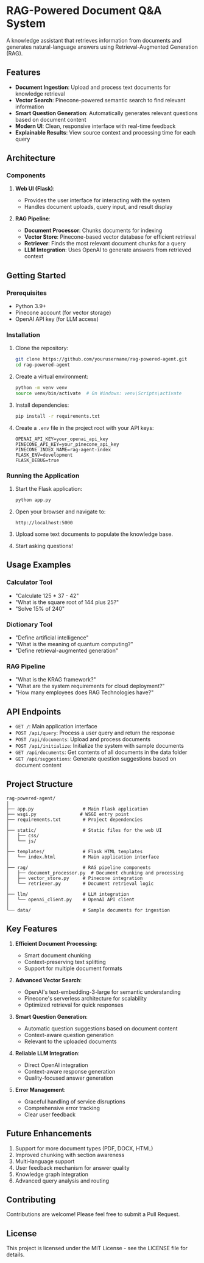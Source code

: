 # RAG-Powered Document Q&A System

A knowledge assistant that retrieves information from documents and generates natural-language answers using Retrieval-Augmented Generation (RAG).

## Features

- **Document Ingestion**: Upload and process text documents for knowledge retrieval
- **Vector Search**: Pinecone-powered semantic search to find relevant information
- **Smart Question Generation**: Automatically generates relevant questions based on document content
- **Modern UI**: Clean, responsive interface with real-time feedback
- **Explainable Results**: View source context and processing time for each query

## Architecture

### Components

1. **Web UI (Flask)**: 
   - Provides the user interface for interacting with the system
   - Handles document uploads, query input, and result display

2. **RAG Pipeline**:
   - **Document Processor**: Chunks documents for indexing
   - **Vector Store**: Pinecone-based vector database for efficient retrieval
   - **Retriever**: Finds the most relevant document chunks for a query
   - **LLM Integration**: Uses OpenAI to generate answers from retrieved context

## Getting Started

### Prerequisites

- Python 3.9+
- Pinecone account (for vector storage)
- OpenAI API key (for LLM access)

### Installation

1. Clone the repository:
   ```bash
   git clone https://github.com/yourusername/rag-powered-agent.git
   cd rag-powered-agent
   ```

2. Create a virtual environment:
   ```bash
   python -m venv venv
   source venv/bin/activate  # On Windows: venv\Scripts\activate
   ```

3. Install dependencies:
   ```bash
   pip install -r requirements.txt
   ```

4. Create a `.env` file in the project root with your API keys:
   ```
   OPENAI_API_KEY=your_openai_api_key
   PINECONE_API_KEY=your_pinecone_api_key
   PINECONE_INDEX_NAME=rag-agent-index
   FLASK_ENV=development
   FLASK_DEBUG=true
   ```

### Running the Application

1. Start the Flask application:
   ```bash
   python app.py
   ```

2. Open your browser and navigate to:
   ```
   http://localhost:5000
   ```

3. Upload some text documents to populate the knowledge base.

4. Start asking questions!

## Usage Examples

### Calculator Tool
- "Calculate 125 * 37 - 42"
- "What is the square root of 144 plus 25?"
- "Solve 15% of 240"

### Dictionary Tool
- "Define artificial intelligence"
- "What is the meaning of quantum computing?"
- "Define retrieval-augmented generation"

### RAG Pipeline
- "What is the KRAG framework?"
- "What are the system requirements for cloud deployment?"
- "How many employees does RAG Technologies have?"

## API Endpoints

- `GET /`: Main application interface
- `POST /api/query`: Process a user query and return the response
- `POST /api/documents`: Upload and process documents
- `POST /api/initialize`: Initialize the system with sample documents
- `GET /api/documents`: Get contents of all documents in the data folder
- `GET /api/suggestions`: Generate question suggestions based on document content

## Project Structure

```
rag-powered-agent/
│
├── app.py                  # Main Flask application
├── wsgi.py                # WSGI entry point
├── requirements.txt        # Project dependencies
│
├── static/                 # Static files for the web UI
│   ├── css/
│   └── js/
│
├── templates/              # Flask HTML templates
│   └── index.html          # Main application interface
│
├── rag/                    # RAG pipeline components
│   ├── document_processor.py  # Document chunking and processing
│   ├── vector_store.py     # Pinecone integration
│   └── retriever.py        # Document retrieval logic
│
├── llm/                    # LLM integration
│   └── openai_client.py    # OpenAI API client
│
└── data/                   # Sample documents for ingestion
```

## Key Features

1. **Efficient Document Processing**:
   - Smart document chunking
   - Context-preserving text splitting
   - Support for multiple document formats

2. **Advanced Vector Search**:
   - OpenAI's text-embedding-3-large for semantic understanding
   - Pinecone's serverless architecture for scalability
   - Optimized retrieval for quick responses

3. **Smart Question Generation**:
   - Automatic question suggestions based on document content
   - Context-aware question generation
   - Relevant to the uploaded documents

4. **Reliable LLM Integration**:
   - Direct OpenAI integration
   - Context-aware response generation
   - Quality-focused answer generation

5. **Error Management**:
   - Graceful handling of service disruptions
   - Comprehensive error tracking
   - Clear user feedback

## Future Enhancements

1. Support for more document types (PDF, DOCX, HTML)
2. Improved chunking with section awareness
3. Multi-language support
4. User feedback mechanism for answer quality
5. Knowledge graph integration
6. Advanced query analysis and routing

## Contributing

Contributions are welcome! Please feel free to submit a Pull Request.

## License

This project is licensed under the MIT License - see the LICENSE file for details.
